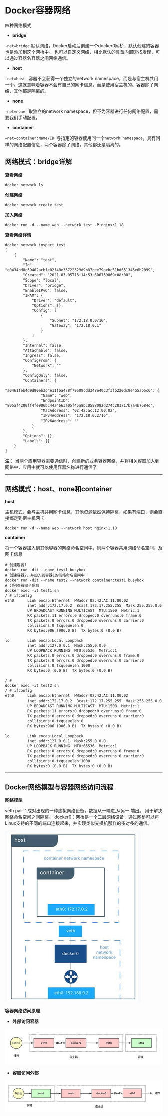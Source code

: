 # Docker容器网络

四种网络模式

- **bridge**

` -net=bridge ` 默认网络，Docker启动后创建一个docker0网桥，默认创建的容器也是添加到这个网桥中。 也可以自定义网络，相比默认的具备内部DNS发现，可以通过容器名容器之间网络通信。

- **host**

`–net=host ` 容器不会获得一个独立的network namespace，而是与宿主机共用一个。这就意味着容器不会有自己的网卡信息，而是使用宿主机的。容器除了网络，其他都是隔离的。

- **none**

`-net=none ` 取独立的network namespace，但不为容器进行任何网络配置，需要我们手动配置。

- **container**

`–net=container:Name/ID `与指定的容器使用同一个` network namespace `，具有同样的网络配置信息，两个容器除了网络，其他都还是隔离的。

## 网络模式：bridge详解

**查看网络**
```shell
docker network ls
```

**创建网络**
```shell
docker network create test
```

**加入网络**
```shell
docker run -d --name web --network test -P nginx:1.18
```

**查看网络详情**
```shell
docker network inspect test
[
    {
        "Name": "test",
        "Id": "e0434bd8c39402acbfe02f40e33722329d9b87cee79aebc51bd651345e6b2099",
        "Created": "2021-03-05T16:14:53.606739869+08:00",
        "Scope": "local",
        "Driver": "bridge",
        "EnableIPv6": false,
        "IPAM": {
            "Driver": "default",
            "Options": {},
            "Config": [
                {
                    "Subnet": "172.18.0.0/16",
                    "Gateway": "172.18.0.1"
                }
            ]
        },
        "Internal": false,
        "Attachable": false,
        "Ingress": false,
        "ConfigFrom": {
            "Network": ""
        },
        "ConfigOnly": false,
        "Containers": {
            "a0461feb4d9d90eb3c4e11fba478f79609cdd348e40c3f3fb220dc8e455ab5c6": {
                "Name": "web",
                "EndpointID": "805af4200ff4fe906bc44a4663a05f45a8bc0588082d274c281717b7a4b7684d",
                "MacAddress": "02:42:ac:12:00:02",
                "IPv4Address": "172.18.0.2/16",
                "IPv6Address": ""
            }
        },
        "Options": {},
        "Labels": {}
    }
]
```

**注**：
当两个应用容器需要通信时，创建新的业务容器网络，并将相关容器加入到网络中，应用中就可以使用容器名称进行通信了

---

## 网络模式：host、none和container

**host**

主机模式，会与主机共用网卡信息，其他资源依然保持隔离，如果有端口，则会直接绑定到宿主机网卡
```shell
docker run -d --name web --network host nginx:1.18
```

**container**

将一个容器加入到其他容器的网络命名空间中，则两个容器共用网络命名空间，及网卡信息
```shell
# 创建容器1
docker run -dit --name test1 busybox
# 创建容器2，并加入到容器1的网络命名空间中
docker run -dit --name test2 --network container:test1 busybox
# 分别查看网卡信息
docker exec -it test1 sh
/ # ifconfig
eth0      Link encap:Ethernet  HWaddr 02:42:AC:11:00:02
          inet addr:172.17.0.2  Bcast:172.17.255.255  Mask:255.255.0.0
          UP BROADCAST RUNNING MULTICAST  MTU:1500  Metric:1
          RX packets:11 errors:0 dropped:0 overruns:0 frame:0
          TX packets:0 errors:0 dropped:0 overruns:0 carrier:0
          collisions:0 txqueuelen:0
          RX bytes:906 (906.0 B)  TX bytes:0 (0.0 B)

lo        Link encap:Local Loopback
          inet addr:127.0.0.1  Mask:255.0.0.0
          UP LOOPBACK RUNNING  MTU:65536  Metric:1
          RX packets:0 errors:0 dropped:0 overruns:0 frame:0
          TX packets:0 errors:0 dropped:0 overruns:0 carrier:0
          collisions:0 txqueuelen:1000
          RX bytes:0 (0.0 B)  TX bytes:0 (0.0 B)

/ #
docker exec -it test2 sh
/ # ifconfig
eth0      Link encap:Ethernet  HWaddr 02:42:AC:11:00:02
          inet addr:172.17.0.2  Bcast:172.17.255.255  Mask:255.255.0.0
          UP BROADCAST RUNNING MULTICAST  MTU:1500  Metric:1
          RX packets:11 errors:0 dropped:0 overruns:0 frame:0
          TX packets:0 errors:0 dropped:0 overruns:0 carrier:0
          collisions:0 txqueuelen:0
          RX bytes:906 (906.0 B)  TX bytes:0 (0.0 B)

lo        Link encap:Local Loopback
          inet addr:127.0.0.1  Mask:255.0.0.0
          UP LOOPBACK RUNNING  MTU:65536  Metric:1
          RX packets:0 errors:0 dropped:0 overruns:0 frame:0
          TX packets:0 errors:0 dropped:0 overruns:0 carrier:0
          collisions:0 txqueuelen:1000
          RX bytes:0 (0.0 B)  TX bytes:0 (0.0 B)

```

---

## Docker网络模型与容器网络访问流程

**网络模型**

veth pair：成对出现的一种虚拟网络设备，数据从一端进,从另一 端出。 用于解决网络命名空间之间隔离。 
docker0：网桥是一个二层网络设备，通过网桥可以将Linux支持的不同的端口连接起来，并实现类似交换机那样的多对多的通信。

![网络模型](../../../_media/network-model.jpg)

**容器网络访问原理**

- **外部访问容器**

![外部访问](../../../_media/outtoin.jpg)

- **容器访问外部**

![范文外部](../../../_media/intoout.jpg)

